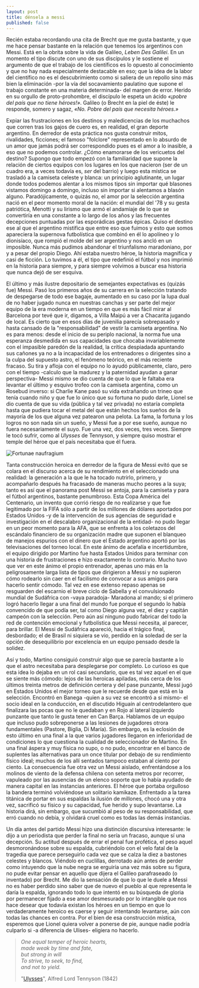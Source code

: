 ```yaml
---
layout: post
title: dénsela a messi
published: false
---
```


Recién estaba recordando una cita de Brecht que me gusta bastante, y que me hace pensar bastante en la relación que tenemos los argentinos con Messi. Está en la obrita sobre la vida de Galileo, *Leben Des Galilei*. En un momento el tipo discute con uno de sus discípulos y le sostiene el argumento de que el trabajo de los científicos es lo opuesto al conocimiento y que no hay nada especialmente destacable en eso; que la idea de la labor del científico no es el descubrimiento como si saliera de un repollo sino más bien la eliminación -por la vía del socavamiento paulatino que supone el trabajo constante en una materia determinada- del margen de error. Herido en su orgullo de proto-prohombre, el discípulo le espeta un ácido *«¡pobre del país que no tiene héroes!»*. Galileo (o Brecht en la piel de éste) le responde, somero y sagaz, *«No. Pobre del país que necesita héroes.»*

Expiar las frustraciones en los destinos y maledicencias de los muchachos que corren tras los gajos de cuero es, en realidad, el gran deporte argentino. En derredor de esta práctica nos gusta construir mitos, rivalidades, ficciones; el famoso "folclore" representado en lo absurdo de un amor que jamás podrá ser correspondido pues es el amor a lo inasible, a eso que no podemos controlar. ¿Cómo enamorarse de los vericuetos del destino? Supongo que todo empezó con la familiaridad que supone la relación de ciertos equipos con los lugares en los que nacieron (ser de un cuadro era, a veces todavía es, *ser* del barrio) y luego esta mística se trasladó a la camiseta celeste y blanca: un principio aglutinante, un lugar donde todos podemos alentar a los mismos tipos sin importar qué blasones vistamos domingo a domingo, incluso sin importar si alentamos a blasón alguno. Paradójicamente, o quizás no, el amor por la selección argentina nació en el peor momento moral de la nación: el mundial del '78 y su gesta patriótica, Menotti y su lirismo que armó el andamiaje de lo que se convertiría en una constante a lo largo de los años y las frecuentes decepciones puntuadas por las esporádicas gestas épicas. Quiso el destino ese al que el argentino mistifica que entre eso que fuimos y esto que somos apareciera la supernova futbolística que combinó en él lo apolíneo y lo dionisíaco, que rompió el molde del ser argentino y nos ancló en un imposible. Nunca más pudimos abandonar el triunfalismo maradoniano, por y a pesar del propio Diego. Ahí estaba nuestro héroe, la historia magnífica y casi de ficción. Lo tuvimos a él, el tipo que redefinió el fútbol y nos imprimió en la historia para siempre, y para siempre volvimos a buscar esa historia que nunca dejó de ser esquiva.

El último y más ilustre depositario de semejantes expectativas es (quizás fue) Messi. Pasó los primeros años de su carrera en la selección tratando de despegarse de todo ese bagaje, aumentado en su caso por la lupa dual de no haber jugado nunca en nuestras canchas y ser parte del mejor equipo de la era moderna en un tiempo en que es más fácil mirar al Barcelona por tevé que ir, digamos, a Villa Maipú a ver a Chacarita jugando de local. Es cierto que en esos días de juvenilia parecía sobrepasado y hasta cansado de la "responsabilidad" de vestir la camiseta argentina. No es para menos: desde el inicio de su periplo nacional, la norma fue una esperanza desmedida en sus capacidades que chocaba invariablemente con el impasible paredón de la realidad, la crítica despiadada apuntando sus cañones ya no a la incapacidad de los entrenadores o dirigentes sino a la culpa del supuesto astro, el fenómeno teórico, en el más reciente fracaso. Su tira y afloja con el equipo no lo ayudó públicamente, claro, pero con el tiempo -calculo que la madurez y la paternidad ayudan a ganar perspectiva- Messi mismo se dio cuenta de que lo que le faltaba era levantar el último y esquivo trofeo con la camiseta argentina, como un Rosebud inverso: si Charlie Kane pasó su vida extrañando un trineo que tenía cuando niño y que fue lo único que su fortuna no pudo darle, Lionel se dio cuenta de que su vida (pública y tal vez privada) no estaría completa hasta que pudiera tocar el metal del que están hechos los sueños de la mayoría de los que alguna vez patearon una pelota. La fama, la fortuna y los logros no son nada sin un sueño, y Messi fue a por ese sueño, aunque no fuera necesariamente el suyo. Fue una vez, dos veces, tres veces. Siempre le tocó sufrir, como al *Ulysses* de Tennyson, y siempre quiso mostrar el temple del héroe que el país necesitaba que él fuera.

![Fortunae naufragium](http://images4.persgroep.net/rcs/HhDqng-hza3KS1QCNk_8Y87n8Pg/diocontent/67816888/_fill/1359/900/?appId=21791a8992982cd8da851550a453bd7f&quality=0.9)

Tanta construcción heroica en derredor de la figura de Messi evitó que se colara en el discurso acerca de su rendimiento en el seleccionado una realidad: la generación a la que le ha tocado nutrirlo, primero, y acompañarlo después ha fracasado de maneras mucho peores a la suya; tanto es así que el panorama post Messi se antoja, para la camiseta y para el fútbol argentinos, bastante penumbroso. Esta Copa América del Centenario, un invento que corrió riesgo de no realizarse y que  fue legitimado por la FIFA sólo a partir de los millones de dólares aportados por Estados Unidos -y de la intervención de sus agencias de seguridad e investigación en el descalabro organizacional de la entidad- no pudo llegar en un peor momento para la AFA, que se enfrenta a los coletazos del escándalo financiero de su organización madre que suponen el blanqueo de manejos espurios con el dinero que el Estado argentino aportó por las televisaciones del torneo local. En este ánimo de acefalía e incertidumbre, el equipo dirigido por Martino fue hasta Estados Unidos para terminar con una historia de frustraciones e hizo exactamente lo contrario. Mucho tuvo que ver en este ánimo el propio entrenador, apenas uno más en la peligrosamente larga lista de tipos que dirigieron a Messi y no supieron cómo rodearlo sin caer en el facilismo de convocar a sus amigos para hacerlo sentir cómodo. Tal vez en ese extenso repaso apenas se resguarden del escarnio el breve ciclo de Sabella y el convulsionado mundial de Sudáfrica con -vaya paradoja- Maradona al mando; si el primero logró hacerlo llegar a una final del mundo fue porque el segundo lo había convencido de que podía ser, tal como Diego alguna vez, el diez y capitán campeón con la selección. Pero aún así ninguno pudo fabricar del todo la red de contención emocional y futbolística que Messi necesita, al parecer, para brillar. El Messi de Sudáfrica apareció, hacia el trágico final, desbordado; el de Brasil ni siquiera se vio, perdido en la soledad de ser la opción de desequilibrio por excelencia en un equipo pensado desde la solidez.

Así y todo, Martino consiguió construir algo que se parecía bastante a lo que el astro necesitaba para desplegarse por completo. Lo curioso es que esta idea lo dejaba en un rol casi secundario, que es tal vez aquel en el que se siente más cómodo: lejos de las heroicas apiladas, más cerca de los últimos treinta metros de definición certera y del pase punzante, Messi jugó en Estados Unidos el mejor torneo que le recuerde desde que está en la selección. Encontró en Banega -quien a su vez se encontró a sí mismo- el socio ideal en la conducción, en el discutido Higuaín al centrodelantero que finalizara las pocas que no le quedaban y en Rojo al lateral izquierdo punzante que tanto le gusta tener en Can Barça. Hablamos de un equipo que incluso pudo sobreponerse a las lesiones de jugadores otrora fundamentales (Pastore, Biglia, Di María). Sin embargo, es la eclosión de esto último en una final a la que varios jugadores llegaron en inferioridad de condiciones lo que cuestiona la cualidad de seleccionador de Martino. En una final áspera y muy física no supo, o no pudo, encontrar en el banco de suplentes las alternativas para un once titular por debajo de su rendimiento físico ideal; muchos de los allí sentados tampoco estaban al ciento por ciento. La consecuencia fue otra vez un Messi aislado, enfrentándose a los molinos de viento de la defensa chilena con setenta metros por recorrer, vapuleado por las ausencias de un elenco soporte que lo había ayudado de manera capital en las instancias anteriores. El héroe que portaba orgulloso la bandera terminó volviéndose un solitario kamikaze. Enfrentado a la tarea titánica de portar en sus espaldas la ilusión de millones, chocó una y otra vez, sacrificó su físico y su capacidad, fue herido y supo levantarse. La historia dirá, sin embargo, que sucumbió al peso de su responsabilidad, que erró cuando no debía, y olvidará cruel como es todas las demás instancias.

Un día antes del partido Messi hizo una distinción discursiva interesante: le dijo a un periodista que perder la final no sería un fracaso, aunque sí una decepción. Su actitud después de errar el penal fue profética, el peso aquel desmoronándose sobre su espalda, cubriéndolo con el velo fatal de la tragedia que parece perseguirlo cada vez que se calza la diez a bastones celestes y blancos. Viéndolo en cuclillas, derrotado aún antes de perder como intuyendo que la nube negra se erguiría una vez más sobre su figura, no pude evitar pensar en aquello que dijera el Galileo parafraseado (o inventado) por Brecht. Me dio la sensación de que lo que le duele a Messi no es haber perdido sino saber que de nuevo el pueblo al que representa le daría la espalda, ignorando todo lo que intentó en su búsqueda de gloria por permanecer fijado a ese amor desmesurado por lo intangible que nos hace desear que todavía existan los héroes en un tiempo en que lo verdaderamente heroico es caerse y seguir intentando levantarse, aún con todas las chances en contra. Por el bien de esa construcción mística, esperemos que Lionel quiera volver a ponerse de pie, aunque nadie podría culparlo si -a diferencia de Ulises- eligiera no hacerlo.

>*One equal temper of heroic hearts,  
>made weak by time and fate,  
>but strong in will  
>To strive, to seek, to find,  
>and not to yield.*  
>
>"[Ulysses](http://poetryfoundation.org/poems-and-poets/poems/detail/45392)", Alfred Lord Tennyson (1842)
